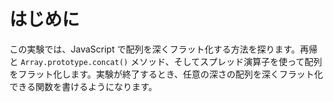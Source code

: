 # はじめに

この実験では、JavaScript で配列を深くフラット化する方法を探ります。再帰と `Array.prototype.concat()` メソッド、そしてスプレッド演算子を使って配列をフラット化します。実験が終了するとき、任意の深さの配列を深くフラット化できる関数を書けるようになります。
